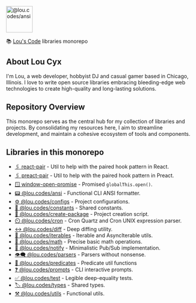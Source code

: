 <img id="logo" alt="@lou.codes/ansi" src="https://lou.codes/logo.svg" height="72" />

📚 [Lou's Code][lou.codes] libraries monorepo

## About Lou Cyx

I'm Lou, a web developer, hobbyist DJ and casual gamer based in Chicago,
Illinois. I love to write open source libraries embracing bleeding-edge web
technologies to create high-quality and long-lasting solutions.

## Repository Overview

This monorepo serves as the central hub for my collection of libraries and
projects. By consolidating my resources here, I aim to streamline development,
and maintain a cohesive ecosystem of tools and components.

## Libraries in this monorepo

-   [🖇️ react-pair][react_pair] - Util to help with the paired hook pattern in
    React.
-   [🖇️ preact-pair][preact_pair] - Util to help with the paired hook pattern in
    Preact.
-   [🪟 window-open-promise][window-open-promise] - Promised
    `globalThis.open()`.
-   [📟 @lou.codes/ansi][ansi] - Functional CLI ANSI formatter.
-   [⚙️ @lou.codes/configs][configs] - Project configurations.
-   [🔢 @lou.codes/constants][constants] - Shared constants.
-   [🚧 @lou.codes/create-package][create-package] - Project creation script.
-   [⏲️ @lou.codes/cron][cron] - Cron Quartz and Cron UNIX expression parser.
-   [↔️ @lou.codes/diff][diff] - Deep diffing utility.
-   [🔁 @lou.codes/iterables][iterables] - Iterable and AsyncIterable utils.
-   [🧮 @lou.codes/math][math] - Precise basic math operations.
-   [📣 @lou.codes/notify][notify] - Minimalistic Pub/Sub implementation.
-   [👁️‍🗨️ @lou.codes/parsers][parsers] - Parsers without nonsense.
-   [🧐 @lou.codes/predicates][predicates] - Predicate util functions
-   [❓ @lou.codes/prompts][prompts] - CLI interactive prompts.
-   [✅ @lou.codes/test][test] - Legible deep-equality tests.
-   [🏷️ @lou.codes/types][types] - Shared types.
-   [⚒️ @lou.codes/utils][utils] - Functional utils.

<!-- Links -->

[ansi]: https://lou.codes/libraries/lou_codes_ansi/
[configs]: https://lou.codes/libraries/lou_codes_configs/
[constants]: https://lou.codes/libraries/lou_codes_constants/
[create-package]: https://lou.codes/libraries/lou_codes_create_package/
[cron]: https://lou.codes/libraries/lou_codes_cron/
[diff]: https://lou.codes/libraries/lou_codes_diff/
[iterables]: https://lou.codes/libraries/lou_codes_iterables/
[lou.codes]: https://lou.codes
[math]: https://lou.codes/libraries/lou_codes_math/
[notify]: https://lou.codes/libraries/lou_codes_notify/
[parsers]: https://lou.codes/libraries/lou_codes_parsers/
[preact_pair]: https://lou.codes/libraries/preact_pair/
[predicates]: https://lou.codes/libraries/lou_codes_predicates/
[prompts]: https://lou.codes/libraries/lou_codes_prompts/
[react_pair]: https://lou.codes/libraries/react_pair/
[test]: https://lou.codes/libraries/lou_codes_test/
[types]: https://lou.codes/libraries/lou_codes_types/
[utils]: https://lou.codes/libraries/lou_codes_utils/
[window-open-promise]: https://lou.codes/libraries/window_open_promise/
